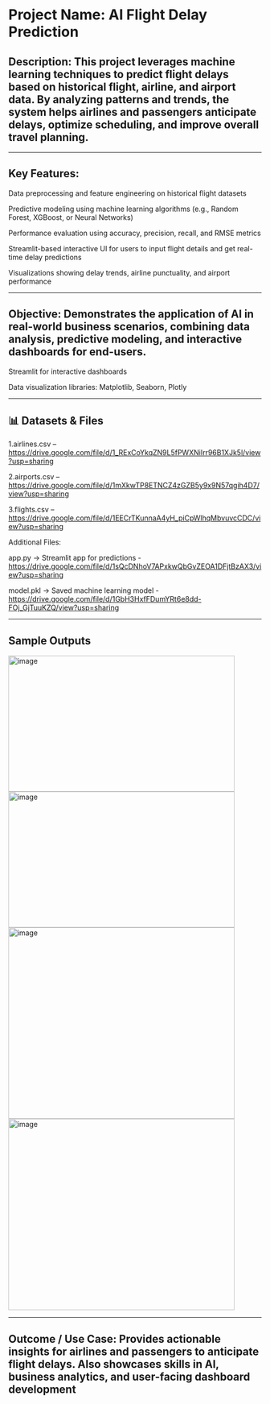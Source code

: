 # Project Name: AI Flight Delay Prediction

## Description: This project leverages machine learning techniques to predict flight delays based on historical flight, airline, and airport data. By analyzing patterns and trends, the system helps airlines and passengers anticipate delays, optimize scheduling, and improve overall travel planning.

-------------------------------------------------------------------------------------------------------------------------------------------------------------------
## Key Features:

Data preprocessing and feature engineering on historical flight datasets

Predictive modeling using machine learning algorithms (e.g., Random Forest, XGBoost, or Neural Networks)

Performance evaluation using accuracy, precision, recall, and RMSE metrics

Streamlit-based interactive UI for users to input flight details and get real-time delay predictions

Visualizations showing delay trends, airline punctuality, and airport performance

------------------------------------------------------------------------------------------------------------------------------------------------------------------
## Objective: Demonstrates the application of AI in real-world business scenarios, combining data analysis, predictive modeling, and interactive dashboards for end-users.

Streamlit for interactive dashboards

Data visualization libraries: Matplotlib, Seaborn, Plotly

------------------------------------------------------------------------------------------------------------------------------------------------------------------
## 📊 Datasets & Files

1.airlines.csv – https://drive.google.com/file/d/1_RExCoYkqZN9L5fPWXNiIrr96B1XJk5l/view?usp=sharing

2.airports.csv – https://drive.google.com/file/d/1mXkwTP8ETNCZ4zGZB5y9x9N57qgih4D7/view?usp=sharing

3.flights.csv – https://drive.google.com/file/d/1EECrTKunnaA4yH_piCpWlhqMbvuvcCDC/view?usp=sharing

Additional Files:

app.py → Streamlit app for predictions - https://drive.google.com/file/d/1sQcDNhoV7APxkwQbGvZEOA1DFjtBzAX3/view?usp=sharing

model.pkl → Saved machine learning model - https://drive.google.com/file/d/1GbH3HxfFDumYRt6e8dd-FOj_GjTuuKZQ/view?usp=sharing

-------------------------------------------------------------------------------------------------------------------------------------------------------------------
## Sample Outputs

<img width="450" height="270" alt="image" src="https://github.com/user-attachments/assets/81329b73-530a-4dc2-b983-b6f007f2dfe0" />

<img width="450" height="270" alt="image" src="https://github.com/user-attachments/assets/378d0896-9e4f-4335-b45e-321525fe3a6b" />

<img width="450" height="380" alt="image" src="https://github.com/user-attachments/assets/f6ed95a1-0457-4711-ae40-116962d4ef30" />

<img width="450" height="380" alt="image" src="https://github.com/user-attachments/assets/be1eaef1-6cf5-4e9b-81cd-8653aabef30b" />

------------------------------------------------------------------------------------------------------------------------------------------------------------------
## Outcome / Use Case: Provides actionable insights for airlines and passengers to anticipate flight delays. Also showcases skills in AI, business analytics, and user-facing dashboard development
